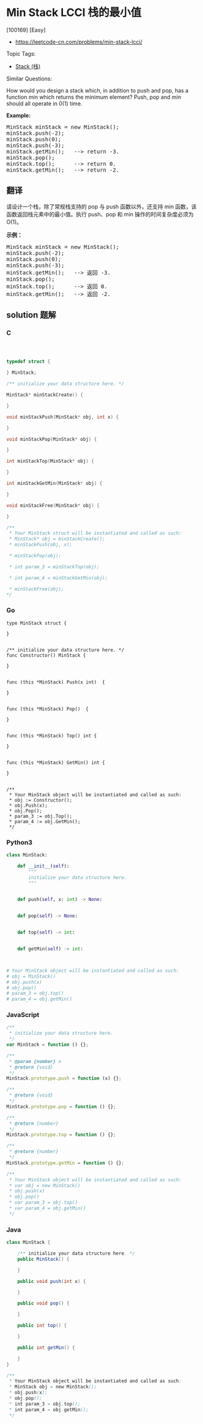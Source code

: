# Min Stack LCCI 栈的最小值

[100169] [Easy]

- https://leetcode-cn.com/problems/min-stack-lcci/

Topic Tags:

- [Stack (栈)](https://leetcode-cn.com/tag/stack/)

Similar Questions:

How would you design a stack which, in addition to push and pop, has a function min which returns the minimum element? Push, pop and min should all operate in 0(1) time.

**Example:**

<pre>MinStack minStack = new MinStack();
minStack.push(-2);
minStack.push(0);
minStack.push(-3);
minStack.getMin();   --&gt; return -3.
minStack.pop();
minStack.top();      --&gt; return 0.
minStack.getMin();   --&gt; return -2.</pre>

## 翻译

请设计一个栈，除了常规栈支持的 pop 与 push 函数以外，还支持 min 函数，该函数返回栈元素中的最小值。执行 push、pop 和 min 操作的时间复杂度必须为 O(1)。

**示例：**

<pre>MinStack minStack = new MinStack();<br>minStack.push(-2);<br>minStack.push(0);<br>minStack.push(-3);<br>minStack.getMin();   --&gt; 返回 -3.<br>minStack.pop();<br>minStack.top();      --&gt; 返回 0.<br>minStack.getMin();   --&gt; 返回 -2.</pre>

## solution 题解

### C

```c



typedef struct {

} MinStack;

/** initialize your data structure here. */

MinStack* minStackCreate() {

}

void minStackPush(MinStack* obj, int x) {

}

void minStackPop(MinStack* obj) {

}

int minStackTop(MinStack* obj) {

}

int minStackGetMin(MinStack* obj) {

}

void minStackFree(MinStack* obj) {

}

/**
 * Your MinStack struct will be instantiated and called as such:
 * MinStack* obj = minStackCreate();
 * minStackPush(obj, x);

 * minStackPop(obj);

 * int param_3 = minStackTop(obj);

 * int param_4 = minStackGetMin(obj);

 * minStackFree(obj);
*/
```

### Go

```golang
type MinStack struct {

}


/** initialize your data structure here. */
func Constructor() MinStack {

}


func (this *MinStack) Push(x int)  {

}


func (this *MinStack) Pop()  {

}


func (this *MinStack) Top() int {

}


func (this *MinStack) GetMin() int {

}


/**
 * Your MinStack object will be instantiated and called as such:
 * obj := Constructor();
 * obj.Push(x);
 * obj.Pop();
 * param_3 := obj.Top();
 * param_4 := obj.GetMin();
 */
```

### Python3

```python
class MinStack:

    def __init__(self):
        """
        initialize your data structure here.
        """


    def push(self, x: int) -> None:


    def pop(self) -> None:


    def top(self) -> int:


    def getMin(self) -> int:



# Your MinStack object will be instantiated and called as such:
# obj = MinStack()
# obj.push(x)
# obj.pop()
# param_3 = obj.top()
# param_4 = obj.getMin()
```

### JavaScript

```javascript
/**
 * initialize your data structure here.
 */
var MinStack = function () {};

/**
 * @param {number} x
 * @return {void}
 */
MinStack.prototype.push = function (x) {};

/**
 * @return {void}
 */
MinStack.prototype.pop = function () {};

/**
 * @return {number}
 */
MinStack.prototype.top = function () {};

/**
 * @return {number}
 */
MinStack.prototype.getMin = function () {};

/**
 * Your MinStack object will be instantiated and called as such:
 * var obj = new MinStack()
 * obj.push(x)
 * obj.pop()
 * var param_3 = obj.top()
 * var param_4 = obj.getMin()
 */
```

### Java

```java
class MinStack {

    /** initialize your data structure here. */
    public MinStack() {

    }

    public void push(int x) {

    }

    public void pop() {

    }

    public int top() {

    }

    public int getMin() {

    }
}

/**
 * Your MinStack object will be instantiated and called as such:
 * MinStack obj = new MinStack();
 * obj.push(x);
 * obj.pop();
 * int param_3 = obj.top();
 * int param_4 = obj.getMin();
 */
```
